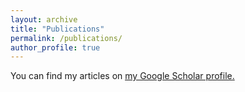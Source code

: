 ```yaml
---
layout: archive
title: "Publications"
permalink: /publications/
author_profile: true
---
```



  You can find my articles on <u><a href="{{https://scholar.google.com/citations?user=WfpSfMAAAAAJ&hl=en}}">my Google Scholar profile</a>.</u>
